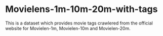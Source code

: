 # Movielens-1m-10m-20m-with-tags
This is a dataset which provides movie tags crawlered from the official website for Movielen-1m, Movielen-10m and Movielen-20m.
